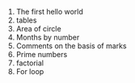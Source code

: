 1) The first hello world
2) tables  
3) Area of circle
4) Months by number
5) Comments on the basis of marks
6) Prime numbers
7) factorial
8) For loop

   
